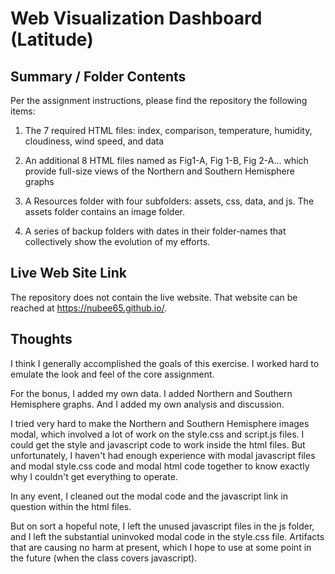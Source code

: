 # Web Visualization Dashboard (Latitude)

## Summary / Folder Contents

Per the assignment instructions, please find the repository the following items:

1. The 7 required HTML files: index, comparison, temperature, humidity, cloudiness, wind speed, and data

2. An additional 8 HTML files named as Fig1-A, Fig 1-B, Fig 2-A... which provide full-size views of the Northern and Southern Hemisphere graphs

3. A Resources folder with four subfolders: assets, css, data, and js.  The assets folder contains an image folder.

4. A series of backup folders with dates in their folder-names that collectively show the evolution of my efforts.


## Live Web Site Link

The repository does not contain the live website.  That website can be reached at https://nubee65.github.io/.


## Thoughts

I think I generally accomplished the goals of this exercise.  I worked hard to emulate the look and feel of the core assignment.

For the bonus, I added my own data.  I added Northern and Southern Hemisphere graphs.  And I added my own analysis and discussion.

I tried very hard to make the Northern and Southern Hemisphere images modal, which involved a lot of work on the style.css and script.js files.  I could get the style and javascript code to work inside the html files.  But unfortunately, I haven't had enough experience with modal javascript files and modal style.css code and modal html code together to know exactly why I couldn't get everything to operate.

In any event, I cleaned out the modal code and the javascript link in question within the html files.

But on sort a hopeful note, I left the unused javascript files in the js folder, and I left the substantial uninvoked modal code in the style.css file.  Artifacts that are causing no harm at present, which I hope to use at some point in the future (when the class covers javascript).
